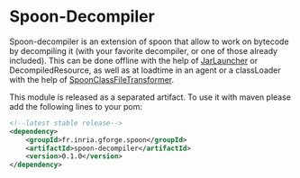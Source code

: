 # Spoon-Decompiler

Spoon-decompiler is an extension of spoon that allow to work on bytecode by decompiling it (with your favorite decompiler, or one of those already included).
This can be done offline with the help of [JarLauncher](http://spoon.gforge.inria.fr/launcher.html) or DecompiledResource, as well as at loadtime in an agent or a classLoader with the help of [SpoonClassFileTransformer](http://spoon.gforge.inria.fr/agent.html).

This module is released as a separated artifact. To use it with maven please add the following lines to your pom:

```xml
<!--latest stable release-->
<dependency>
    <groupId>fr.inria.gforge.spoon</groupId>
    <artifactId>spoon-decompiler</artifactId>
    <version>0.1.0</version>
</dependency>
```

